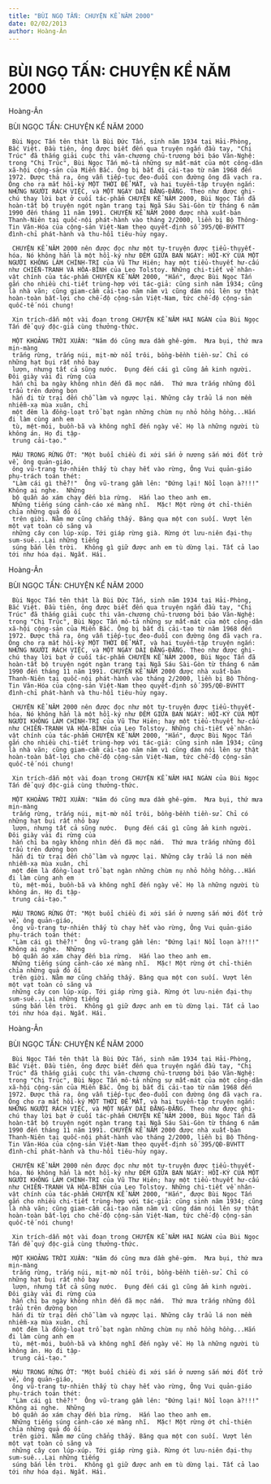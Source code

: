 ```yaml
---
title: "BÙI NGỌ TẤN: CHUYỆN KỂ NĂM 2000"
date: 02/02/2013
author: Hoàng-Ân
---
```


# BÙI NGỌ TẤN: CHUYỆN KỂ NĂM 2000

Hoàng-Ân

BÙI NGỌC TẤN: CHUYỆN KỂ NĂM 2000


     Bùi Ngọc Tấn tên thật là Bùi Đức Tấn, sinh năm 1934 tại Hải-Phòng, Bắc Việt. Đầu tiên, ông được biết đến qua truyện ngắn đầu tay, "Chị Trúc" đã thắng giải cuộc thi văn-chương chủ-trương bởi báo Văn-Nghệ: trong "Chị Trúc", Bùi Ngọc Tấn mô-tả những sự mất-mát của một công-dân xã-hội cộng-sản của Miền Bắc. Ông bị bắt đi cải-tạo từ năm 1968 đến 1972. Được thả ra, ông vẫn tiếp-tục đeo-đuổi con đường ông đã vạch ra. Ông cho ra mắt hồi-ký MỘT THỜI ĐỂ MẤT, và hai tuyển-tập truyện ngắn: NHỮNG NGƯỜI RÁCH VIỆC, và MỘT NGÀY DÀI ĐẰNG-ĐẴNG. Theo như được ghi-chú thay lời bạt ở cuối tác-phẩm CHUYỆN KỂ NĂM 2000, Bùi Ngọc Tấn đã hoàn-tất bộ truyện ngót ngàn trang tại Ngã Sáu Sài-Gòn từ tháng 6 năm 1990 đến tháng 11 năm 1991. CHUYỆN KỂ NĂM 2000 được nhà xuất-bản Thanh-Niên tại quốc-nội phát-hành vào tháng 2/2000, liền bị Bộ Thông-Tin Văn-Hóa của cộng-sản Việt-Nam theo quyết-định số 395/QĐ-BVHTT đình-chỉ phát-hành và thu-hồi tiêu-hủy ngay.

     CHUYỆN KỂ NĂM 2000 nên được đọc như một tự-truyện được tiểu-thuyết-hóa. Nó không hẳn là một hồi-ký như ĐÊM GIỮA BAN NGÀY: HỒI-KÝ CỦA MỘT NGƯỜI KHÔNG LÀM CHÍNH-TRỊ của Vũ Thư Hiên; hay một tiểu-thuyết hư-cấu như CHIẾN-TRANH VÀ HÒA-BÌNH của Leo Tolstoy. Những chi-tiết về nhân-vật chính của tác-phẩm CHUYỆN KỂ NĂM 2000, "Hắn", được Bùi Ngọc Tấn gắn cho nhiều chi-tiết trùng-hợp với tác-giả: cũng sinh năm 1934; cũng là nhà văn; cũng giam-cầm cải-tạo năm năm vì cũng dám nói lên sự thật hoàn-toàn bất-lợi cho chế-độ cộng-sản Việt-Nam, tức chế-độ cộng-sản quốc-tế nói chung!

     Xin trích-dẫn một vài đoạn trong CHUYỆN KỂ NĂM HAI NGÀN của Bùi Ngọc Tấn để quý độc-giả cùng thưởng-thức.

     MỘT KHOẢNG TRỜI XUÂN: "Năm đó cũng mưa dầm ghê-gớm.  Mưa bụi, thứ mưa mịn-màng
     trắng rừng, trắng núi, mịt-mờ nổi trôi, bồng-bềnh tiền-sử. Chỉ có những hạt bụi rất nhỏ bay
     lượn, nhưng tất cả sũng nước.  Đụng đến cái gì cũng ẩm kinh người.  Đôi giày vải đi rừng của
     hắn chỉ ba ngày không nhìn đến đã mọc nấm.  Thứ mưa trắng những đồi trẩu trên đường bọn
     hắn đi từ trại đến chỗ làm và ngược lại. Những cây trẩu lá non mềm nhiễm-xạ mùa xuân, chỉ
     một đêm là đồng-loạt trổ bạt ngàn những chùm nụ nhỏ hồng hồng...Hắn đi làm cùng anh em
     tù, mệt-mỏi, buồn-bã và không nghĩ đến ngày về. Họ là những người tù không án. Họ đi tập-
     trung cải-tạo."

     MÁU TRONG RỪNG ỚT: "Một buổi chiều đi xới sắn ở nương sắn mới đốt trở về, ông quản-giáo,
     ông vũ-trang tự-nhiên thấy tù chạy hết vào rừng, Ông Vui quản-giáo phụ-trách toán thét:
     "Làm cái gì thế?!"  Ông vũ-trang gầm lên: "Đứng lại! Nổi loạn à?!!!"  Không ai nghe.  Những
     bộ quần áo xám chạy đến bìa rừng.  Hắn lao theo anh em.
     Những tiếng súng cảnh-cáo xé màng nhĩ.  Mặc! Một rừng ớt chỉ-thiên chỉa những quả đỏ ối
     trên giời. Nằm mơ cũng chẳng thấy. Băng qua một con suối. Vượt lên một vạt toàn cỏ săng và
     những cây con lúp-xúp. Tới giáp rừng già. Rừng ớt lưu-niên đại-thụ sum-suê...Lại những tiếng
     súng bắn lên trời.  Không gì giữ được anh em tù dừng lại. Tất cả lao tới như hóa dại. Ngắt. Hái.

Hoàng-Ân

BÙI NGỌC TẤN: CHUYỆN KỂ NĂM 2000


     Bùi Ngọc Tấn tên thật là Bùi Đức Tấn, sinh năm 1934 tại Hải-Phòng, Bắc Việt. Đầu tiên, ông được biết đến qua truyện ngắn đầu tay, "Chị Trúc" đã thắng giải cuộc thi văn-chương chủ-trương bởi báo Văn-Nghệ: trong "Chị Trúc", Bùi Ngọc Tấn mô-tả những sự mất-mát của một công-dân xã-hội cộng-sản của Miền Bắc. Ông bị bắt đi cải-tạo từ năm 1968 đến 1972. Được thả ra, ông vẫn tiếp-tục đeo-đuổi con đường ông đã vạch ra. Ông cho ra mắt hồi-ký MỘT THỜI ĐỂ MẤT, và hai tuyển-tập truyện ngắn: NHỮNG NGƯỜI RÁCH VIỆC, và MỘT NGÀY DÀI ĐẰNG-ĐẴNG. Theo như được ghi-chú thay lời bạt ở cuối tác-phẩm CHUYỆN KỂ NĂM 2000, Bùi Ngọc Tấn đã hoàn-tất bộ truyện ngót ngàn trang tại Ngã Sáu Sài-Gòn từ tháng 6 năm 1990 đến tháng 11 năm 1991. CHUYỆN KỂ NĂM 2000 được nhà xuất-bản Thanh-Niên tại quốc-nội phát-hành vào tháng 2/2000, liền bị Bộ Thông-Tin Văn-Hóa của cộng-sản Việt-Nam theo quyết-định số 395/QĐ-BVHTT đình-chỉ phát-hành và thu-hồi tiêu-hủy ngay.

     CHUYỆN KỂ NĂM 2000 nên được đọc như một tự-truyện được tiểu-thuyết-hóa. Nó không hẳn là một hồi-ký như ĐÊM GIỮA BAN NGÀY: HỒI-KÝ CỦA MỘT NGƯỜI KHÔNG LÀM CHÍNH-TRỊ của Vũ Thư Hiên; hay một tiểu-thuyết hư-cấu như CHIẾN-TRANH VÀ HÒA-BÌNH của Leo Tolstoy. Những chi-tiết về nhân-vật chính của tác-phẩm CHUYỆN KỂ NĂM 2000, "Hắn", được Bùi Ngọc Tấn gắn cho nhiều chi-tiết trùng-hợp với tác-giả: cũng sinh năm 1934; cũng là nhà văn; cũng giam-cầm cải-tạo năm năm vì cũng dám nói lên sự thật hoàn-toàn bất-lợi cho chế-độ cộng-sản Việt-Nam, tức chế-độ cộng-sản quốc-tế nói chung!

     Xin trích-dẫn một vài đoạn trong CHUYỆN KỂ NĂM HAI NGÀN của Bùi Ngọc Tấn để quý độc-giả cùng thưởng-thức.

     MỘT KHOẢNG TRỜI XUÂN: "Năm đó cũng mưa dầm ghê-gớm.  Mưa bụi, thứ mưa mịn-màng
     trắng rừng, trắng núi, mịt-mờ nổi trôi, bồng-bềnh tiền-sử. Chỉ có những hạt bụi rất nhỏ bay
     lượn, nhưng tất cả sũng nước.  Đụng đến cái gì cũng ẩm kinh người.  Đôi giày vải đi rừng của
     hắn chỉ ba ngày không nhìn đến đã mọc nấm.  Thứ mưa trắng những đồi trẩu trên đường bọn
     hắn đi từ trại đến chỗ làm và ngược lại. Những cây trẩu lá non mềm nhiễm-xạ mùa xuân, chỉ
     một đêm là đồng-loạt trổ bạt ngàn những chùm nụ nhỏ hồng hồng...Hắn đi làm cùng anh em
     tù, mệt-mỏi, buồn-bã và không nghĩ đến ngày về. Họ là những người tù không án. Họ đi tập-
     trung cải-tạo."

     MÁU TRONG RỪNG ỚT: "Một buổi chiều đi xới sắn ở nương sắn mới đốt trở về, ông quản-giáo,
     ông vũ-trang tự-nhiên thấy tù chạy hết vào rừng, Ông Vui quản-giáo phụ-trách toán thét:
     "Làm cái gì thế?!"  Ông vũ-trang gầm lên: "Đứng lại! Nổi loạn à?!!!"  Không ai nghe.  Những
     bộ quần áo xám chạy đến bìa rừng.  Hắn lao theo anh em.
     Những tiếng súng cảnh-cáo xé màng nhĩ.  Mặc! Một rừng ớt chỉ-thiên chỉa những quả đỏ ối
     trên giời. Nằm mơ cũng chẳng thấy. Băng qua một con suối. Vượt lên một vạt toàn cỏ săng và
     những cây con lúp-xúp. Tới giáp rừng già. Rừng ớt lưu-niên đại-thụ sum-suê...Lại những tiếng
     súng bắn lên trời.  Không gì giữ được anh em tù dừng lại. Tất cả lao tới như hóa dại. Ngắt. Hái.

Hoàng-Ân

BÙI NGỌC TẤN: CHUYỆN KỂ NĂM 2000


     Bùi Ngọc Tấn tên thật là Bùi Đức Tấn, sinh năm 1934 tại Hải-Phòng, Bắc Việt. Đầu tiên, ông được biết đến qua truyện ngắn đầu tay, "Chị Trúc" đã thắng giải cuộc thi văn-chương chủ-trương bởi báo Văn-Nghệ: trong "Chị Trúc", Bùi Ngọc Tấn mô-tả những sự mất-mát của một công-dân xã-hội cộng-sản của Miền Bắc. Ông bị bắt đi cải-tạo từ năm 1968 đến 1972. Được thả ra, ông vẫn tiếp-tục đeo-đuổi con đường ông đã vạch ra. Ông cho ra mắt hồi-ký MỘT THỜI ĐỂ MẤT, và hai tuyển-tập truyện ngắn: NHỮNG NGƯỜI RÁCH VIỆC, và MỘT NGÀY DÀI ĐẰNG-ĐẴNG. Theo như được ghi-chú thay lời bạt ở cuối tác-phẩm CHUYỆN KỂ NĂM 2000, Bùi Ngọc Tấn đã hoàn-tất bộ truyện ngót ngàn trang tại Ngã Sáu Sài-Gòn từ tháng 6 năm 1990 đến tháng 11 năm 1991. CHUYỆN KỂ NĂM 2000 được nhà xuất-bản Thanh-Niên tại quốc-nội phát-hành vào tháng 2/2000, liền bị Bộ Thông-Tin Văn-Hóa của cộng-sản Việt-Nam theo quyết-định số 395/QĐ-BVHTT đình-chỉ phát-hành và thu-hồi tiêu-hủy ngay.

     CHUYỆN KỂ NĂM 2000 nên được đọc như một tự-truyện được tiểu-thuyết-hóa. Nó không hẳn là một hồi-ký như ĐÊM GIỮA BAN NGÀY: HỒI-KÝ CỦA MỘT NGƯỜI KHÔNG LÀM CHÍNH-TRỊ của Vũ Thư Hiên; hay một tiểu-thuyết hư-cấu như CHIẾN-TRANH VÀ HÒA-BÌNH của Leo Tolstoy. Những chi-tiết về nhân-vật chính của tác-phẩm CHUYỆN KỂ NĂM 2000, "Hắn", được Bùi Ngọc Tấn gắn cho nhiều chi-tiết trùng-hợp với tác-giả: cũng sinh năm 1934; cũng là nhà văn; cũng giam-cầm cải-tạo năm năm vì cũng dám nói lên sự thật hoàn-toàn bất-lợi cho chế-độ cộng-sản Việt-Nam, tức chế-độ cộng-sản quốc-tế nói chung!

     Xin trích-dẫn một vài đoạn trong CHUYỆN KỂ NĂM HAI NGÀN của Bùi Ngọc Tấn để quý độc-giả cùng thưởng-thức.

     MỘT KHOẢNG TRỜI XUÂN: "Năm đó cũng mưa dầm ghê-gớm.  Mưa bụi, thứ mưa mịn-màng
     trắng rừng, trắng núi, mịt-mờ nổi trôi, bồng-bềnh tiền-sử. Chỉ có những hạt bụi rất nhỏ bay
     lượn, nhưng tất cả sũng nước.  Đụng đến cái gì cũng ẩm kinh người.  Đôi giày vải đi rừng của
     hắn chỉ ba ngày không nhìn đến đã mọc nấm.  Thứ mưa trắng những đồi trẩu trên đường bọn
     hắn đi từ trại đến chỗ làm và ngược lại. Những cây trẩu lá non mềm nhiễm-xạ mùa xuân, chỉ
     một đêm là đồng-loạt trổ bạt ngàn những chùm nụ nhỏ hồng hồng...Hắn đi làm cùng anh em
     tù, mệt-mỏi, buồn-bã và không nghĩ đến ngày về. Họ là những người tù không án. Họ đi tập-
     trung cải-tạo."

     MÁU TRONG RỪNG ỚT: "Một buổi chiều đi xới sắn ở nương sắn mới đốt trở về, ông quản-giáo,
     ông vũ-trang tự-nhiên thấy tù chạy hết vào rừng, Ông Vui quản-giáo phụ-trách toán thét:
     "Làm cái gì thế?!"  Ông vũ-trang gầm lên: "Đứng lại! Nổi loạn à?!!!"  Không ai nghe.  Những
     bộ quần áo xám chạy đến bìa rừng.  Hắn lao theo anh em.
     Những tiếng súng cảnh-cáo xé màng nhĩ.  Mặc! Một rừng ớt chỉ-thiên chỉa những quả đỏ ối
     trên giời. Nằm mơ cũng chẳng thấy. Băng qua một con suối. Vượt lên một vạt toàn cỏ săng và
     những cây con lúp-xúp. Tới giáp rừng già. Rừng ớt lưu-niên đại-thụ sum-suê...Lại những tiếng
     súng bắn lên trời.  Không gì giữ được anh em tù dừng lại. Tất cả lao tới như hóa dại. Ngắt. Hái.
